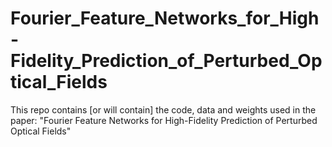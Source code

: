 # Fourier_Feature_Networks_for_High-Fidelity_Prediction_of_Perturbed_Optical_Fields
This repo contains [or will contain] the code, data and weights used in the paper: "Fourier Feature Networks for High-Fidelity Prediction of Perturbed Optical Fields"
